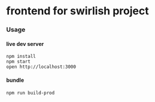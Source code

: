 frontend for swirlish project
=====================

### Usage

#### live dev server
```
npm install
npm start
open http://localhost:3000
```

#### bundle
```
npm run build-prod
```